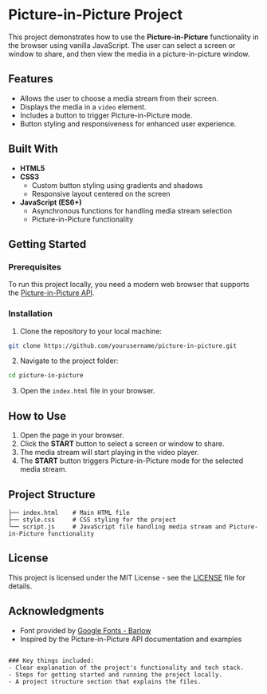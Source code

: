 # Picture-in-Picture Project

This project demonstrates how to use the **Picture-in-Picture** functionality in the browser using vanilla JavaScript. The user can select a screen or window to share, and then view the media in a picture-in-picture window.

## Features

- Allows the user to choose a media stream from their screen.
- Displays the media in a `video` element.
- Includes a button to trigger Picture-in-Picture mode.
- Button styling and responsiveness for enhanced user experience.

## Built With

- **HTML5**
- **CSS3**
  - Custom button styling using gradients and shadows
  - Responsive layout centered on the screen
- **JavaScript (ES6+)**
  - Asynchronous functions for handling media stream selection
  - Picture-in-Picture functionality

## Getting Started

### Prerequisites

To run this project locally, you need a modern web browser that supports the [Picture-in-Picture API](https://developer.mozilla.org/en-US/docs/Web/API/Picture-in-Picture_API).

### Installation

1. Clone the repository to your local machine:

```bash
git clone https://github.com/yourusername/picture-in-picture.git
```

2. Navigate to the project folder:

```bash
cd picture-in-picture
```

3. Open the `index.html` file in your browser.

## How to Use

1. Open the page in your browser.
2. Click the **START** button to select a screen or window to share.
3. The media stream will start playing in the video player.
4. The **START** button triggers Picture-in-Picture mode for the selected media stream.

## Project Structure

```
├── index.html    # Main HTML file
├── style.css     # CSS styling for the project
└── script.js     # JavaScript file handling media stream and Picture-in-Picture functionality
```

## License

This project is licensed under the MIT License - see the [LICENSE](LICENSE) file for details.

## Acknowledgments

- Font provided by [Google Fonts - Barlow](https://fonts.google.com/specimen/Barlow)
- Inspired by the Picture-in-Picture API documentation and examples
```

### Key things included:
- Clear explanation of the project's functionality and tech stack.
- Steps for getting started and running the project locally.
- A project structure section that explains the files.

